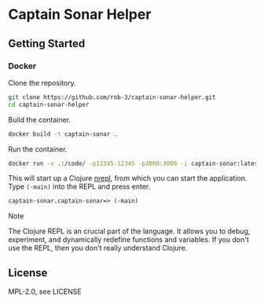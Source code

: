 # Captain Sonar Helper

## Getting Started

### Docker

Clone the repository.

```bash
git clone https://github.com/rob-3/captain-sonar-helper.git
cd captain-sonar-helper
```
Build the container.

```bash
docker build -t captain-sonar .
```

Run the container.

```bash
docker run -v .:/code/ -p12345:12345 -p3000:3000 -i captain-sonar:latest devbox run clojure -M:nrepl-docker
```

This will start up a Clojure [nrepl](https://github.com/nrepl/nrepl), from which you can start the application. Type `(-main)` into the REPL and press enter.

```clojure
captain-sonar.captain-sonar=> (-main)
```

> [!NOTE]
> The Clojure REPL is an crucial part of the language. It allows you to debug,
> experiment, and dynamically redefine functions and variables. If you don't
> use the REPL, then you don't really understand Clojure.

## License

MPL-2.0, see LICENSE
